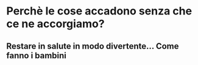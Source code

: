 
#  Perchè le cose accadono senza che ce ne accorgiamo?

##  Restare in salute in modo divertente... Come fanno i bambini











<!--stackedit_data:
eyJoaXN0b3J5IjpbMTA5OTQ4MTQyNF19
-->